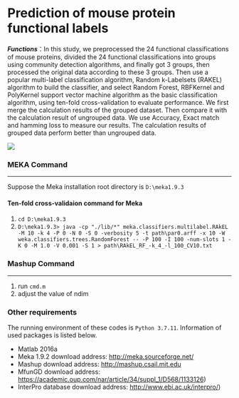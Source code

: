 # Prediction of mouse protein functional labels

***Functions***：In this study, we preprocessed the 24 functional classifications of mouse proteins, divided the 24 functional classifications into groups using community detection algorithms, and finally got 3 groups, then processed the original data according to these 3 groups. Then use a popular multi-label classification algorithm, Random k-Labelsets (RAKEL) algorithm to build the classifier, and select Random Forest, RBFKernel and PolyKernel support vector machine algorithm as the basic classification algorithm, using ten-fold cross-validation to evaluate performance. We first merge the calculation results of the grouped dataset. Then compare it with the calculation result of ungrouped data. We use Accuracy, Exact match and hamming loss to measure our results. The calculation results of grouped data perform better than ungrouped data.

![](https://typora-lixuan.oss-cn-shanghai.aliyuncs.com/论文流程图.png)

### MEKA Command

----------------

Suppose the Meka installation root directory is `D:\meka1.9.3`

#### Ten-fold cross-validaion command for Meka

1. `cd D:\meka1.9.3`
2. `D:\meka1.9.3> java -cp "./lib/*" meka.classifiers.multilabel.RAkEL -M 10 -k 4 -P 0 -N 0 -S 0 -verbosity 5 -t path\par0.arff -x 10 -W weka.classifiers.trees.RandomForest -- -P 100 -I 100 -num-slots 1 -K 0 -M 1.0 -V 0.001 -S 1 > path\RAkEL_RF_-k_4_-l_100_CV10.txt`

### Mashup Command

------

1. run `cmd.m`
2. adjust the value of ndim

### Other requirements

The running environment of these codes is `Python 3.7.11`. Information of used packages is listed below.

* Matlab 2016a
* Meka 1.9.2                      download address: http://meka.sourceforge.net/
* Mashup                           download address: http://mashup.csail.mit.edu
* MfunGD                          download address: https://academic.oup.com/nar/article/34/suppl_1/D568/1133126)
* InterPro database         download address: http://www.ebi.ac.uk/interpro/)
